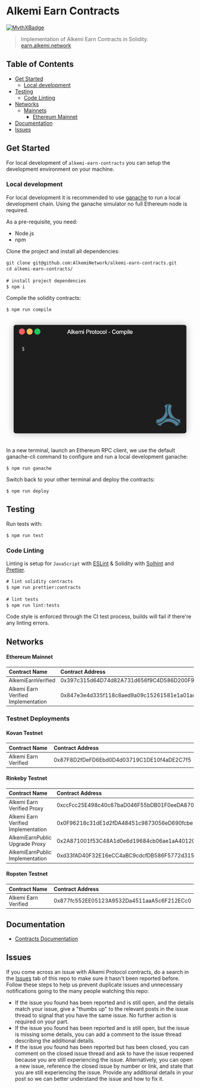 # Alkemi Earn Contracts

[![MythXBadge](https://badgen.net/https/api.mythx.io/v1/projects/bdc732b7-27d2-4a17-be68-0a1f842ed64b/badge/data?cache=300&icon=https://raw.githubusercontent.com/ConsenSys/mythx-github-badge/main/logo_white.svg)](https://docs.mythx.io/dashboard/github-badges)

> Implementation of Alkemi Earn Contracts in Solidity. [earn.alkemi.network](https://earn.alkemi.network/)

## Table of Contents

* [Get Started](./#get-started)
  * [Local development](./#local-development)
* [Testing](./#testing)
  * [Code Linting](./#code-linting)
* [Networks](./#networks)
  * [Mainnets](./#mainnet-deployments)
    * [Ethereum Mainnet](./#ethereum-mainnet)
* [Documentation](./#documentation)
* [Issues](./#issues)

## Get Started

For local development of `alkemi-earn-contracts` you can setup the development environment on your machine.

### Local development

For local development it is recommended to use [ganache](http://truffleframework.com/ganache/) to run a local development chain. Using the ganache simulator no full Ethereum node is required.

As a pre-requisite, you need:

* Node.js
* npm

Clone the project and install all dependencies:

```text
git clone git@github.com:AlkemiNetwork/alkemi-earn-contracts.git
cd alkemi-earn-contracts/

# install project dependencies
$ npm i
```

Compile the solidity contracts:

```text
$ npm run compile
```

![](https://raw.githubusercontent.com/AlkemiNetwork/alkemi-reserve-contracts/master/docs/assets/alk-compile.gif)

In a new terminal, launch an Ethereum RPC client, we use the default ganache-cli command to configure and run a local development ganache:

```text
$ npm run ganache
```

Switch back to your other terminal and deploy the contracts:

```text
$ npm run deploy
```

## Testing

Run tests with:

```text
$ npm run test
```

### Code Linting

Linting is setup for `JavaScript` with [ESLint](https://eslint.org) & Solidity with [Solhint](https://protofire.github.io/solhint/) and [Prettier](https://prettier.io/).

```text
# lint solidity contracts
$ npm run prettier:contracts

# lint tests
$ npm run lint:tests
```

Code style is enforced through the CI test process, builds will fail if there're any linting errors.

## Networks

#### Ethereum Mainnet

| Contract Name | Contract Address |
| :--- | :--- |
|  AlkemiEarnVerified |  0x397c315d64D74d82A731d656f9C4D586D200F90A |
|  Alkemi Earn Verified Implementation |  0x847e3e4d335f118c8aed9a09c15261581e1a01ad |

### Testnet Deployments

#### Kovan Testnet

| Contract Name | Contract Address |
| :--- | :--- |
|  Alkemi Earn Verified |  0x87F8D2fDeFD6Ebd0D4d03719C1DE10f4aDE2C7f5 |

#### Rinkeby Testnet

| Contract Name | Contract Address |
| :--- | :--- |
|  Alkemi Earn Verified Proxy |  0xccFcc25E498c40c67baD046F55bDB01F0eeDA870 |
|  Alkemi Earn Verified Implementation |  0x0F96218c31dE1d2fDA48451c9873056eD690fcbe |
|  AlkemiEarnPublic Upgrade Proxy |  0x2A871001f53C48A1d0e6d19684cb06ae1aA40120 |
|  AlkemiEarnPublic Implementation |  0xd33fAD40F32E16eCC4aBC9cdcfDB586F5772d315 |

#### Ropsten Testnet

| Contract Name | Contract Address |
| :--- | :--- |
|  Alkemi Earn Verified |  0x877fc552EE05123A9532Da4511aaA5c6F212ECc0 |

## Documentation

* [Contracts Documentation](https://docs.alkemi.network/earn-contracts)

## Issues

If you come across an issue with Alkemi Protocol contracts, do a search in the [Issues](https://github.com/AlkemiNetwork/alkemi-earn-contracts/issues) tab of this repo to make sure it hasn't been reported before. Follow these steps to help us prevent duplicate issues and unnecessary notifications going to the many people watching this repo:

* If the issue you found has been reported and is still open, and the details match your issue, give a "thumbs up" to the relevant posts in the issue thread to signal that you have the same issue. No further action is required on your part.
* If the issue you found has been reported and is still open, but the issue is missing some details, you can add a comment to the issue thread describing the additional details.
* If the issue you found has been reported but has been closed, you can comment on the closed issue thread and ask to have the issue reopened because you are still experiencing the issue. Alternatively, you can open a new issue, reference the closed issue by number or link, and state that you are still experiencing the issue. Provide any additional details in your post so we can better understand the issue and how to fix it.

